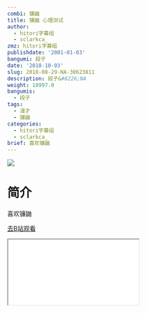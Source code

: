 ```yaml
---
combi: 镰鼬
title: 镰鼬 心理测试
author:
  - hitori字幕组
  - sclarkca_
zmz: hitori字幕组
publishdate: '2001-01-03'
bangumi: 段子
date: '2018-10-03'
slug: 2018-08-29-NA-30623811
description: 段子&#8226;NA
weight: 18997.0
bangumis:
  - 段子
tags:
  - 漫才
  - 镰鼬
categories:
  - hitori字幕组
  - sclarkca_
brief: 喜欢镰鼬
---
```

![](https://i.imgur.com/CfnRwoQ.jpg)
# 简介  
喜欢镰鼬  

[去B站观看](https://www.bilibili.com/video/av30623811/)
<div class ="resp-container"><iframe class="testiframe" src="//player.bilibili.com/player.html?aid=30623811"", scrolling="no", allowfullscreen="true" > </iframe></div> 
